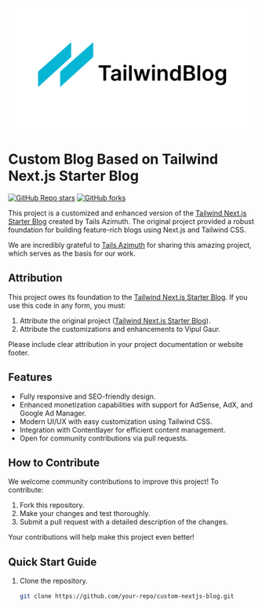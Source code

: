 ![tailwind-nextjs-banner](/public/static/images/twitter-card.png)

# Custom Blog Based on Tailwind Next.js Starter Blog

[![GitHub Repo stars](https://img.shields.io/github/stars/timlrx/tailwind-nextjs-starter-blog?style=social)](https://GitHub.com/timlrx/tailwind-nextjs-starter-blog/stargazers/)
[![GitHub forks](https://img.shields.io/github/forks/timlrx/tailwind-nextjs-starter-blog?style=social)](https://github.com/timlrx/tailwind-nextjs-starter-blog/forks)

This project is a customized and enhanced version of the [Tailwind Next.js Starter Blog](https://github.com/timlrx/tailwind-nextjs-starter-blog) created by Tails Azimuth. The original project provided a robust foundation for building feature-rich blogs using Next.js and Tailwind CSS.

We are incredibly grateful to [Tails Azimuth](https://github.com/timlrx) for sharing this amazing project, which serves as the basis for our work.

## Attribution

This project owes its foundation to the [Tailwind Next.js Starter Blog](https://github.com/timlrx/tailwind-nextjs-starter-blog). If you use this code in any form, you must:

1. Attribute the original project ([Tailwind Next.js Starter Blog](https://github.com/timlrx/tailwind-nextjs-starter-blog)).
2. Attribute the customizations and enhancements to Vipul Gaur.

Please include clear attribution in your project documentation or website footer.

## Features

- Fully responsive and SEO-friendly design.
- Enhanced monetization capabilities with support for AdSense, AdX, and Google Ad Manager.
- Modern UI/UX with easy customization using Tailwind CSS.
- Integration with Contentlayer for efficient content management.
- Open for community contributions via pull requests.

## How to Contribute

We welcome community contributions to improve this project! To contribute:

1. Fork this repository.
2. Make your changes and test thoroughly.
3. Submit a pull request with a detailed description of the changes.

Your contributions will help make this project even better!

## Quick Start Guide

1. Clone the repository.
   ```bash
   git clone https://github.com/your-repo/custom-nextjs-blog.git
   ```
